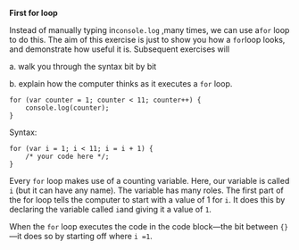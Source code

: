 **First for loop**

Instead of manually typing in`console.log` ,many times, we can use a`for` loop to do this. The aim of this exercise is just to show you how a `for`loop looks, and demonstrate how useful it is. Subsequent exercises will

a. walk you through the syntax bit by bit

b. explain how the computer thinks as it executes a `for` loop.

```
for (var counter = 1; counter < 11; counter++) {
    console.log(counter);
}
```

Syntax:

```
for (var i = 1; i < 11; i = i + 1) {
    /* your code here */;
}
```

Every `for` loop makes use of a counting variable. Here, our variable is called `i` \(but it can have any name\). The variable has many roles. The first part of the for loop tells the computer to start with a value of 1 for `i`. It does this by declaring the variable called `i`and giving it a value of `1`.

When the `for` loop executes the code in the code block—the bit between `{}`—it does so by starting off where `i =1`.



